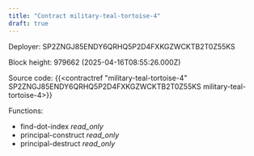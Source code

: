 ```yaml
---
title: "Contract military-teal-tortoise-4"
draft: true
---
```

Deployer: SP2ZNGJ85ENDY6QRHQ5P2D4FXKGZWCKTB2T0Z55KS


 



Block height: 979662 (2025-04-16T08:55:26.000Z)

Source code: {{<contractref "military-teal-tortoise-4" SP2ZNGJ85ENDY6QRHQ5P2D4FXKGZWCKTB2T0Z55KS military-teal-tortoise-4>}}

Functions:

* find-dot-index _read_only_
* principal-construct _read_only_
* principal-destruct _read_only_
